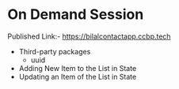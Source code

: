 # On Demand Session

Published Link:- https://bilalcontactapp.ccbp.tech

- Third-party packages
  - uuid
- Adding New Item to the List in State
- Updating an Item of the List in State
